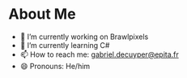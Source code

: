 # About Me


- 🔭 I’m currently working on Brawlpixels
- 🌱 I’m currently learning C#
- 📫 How to reach me: gabriel.decuyper@epita.fr
- 😄 Pronouns: He/him

